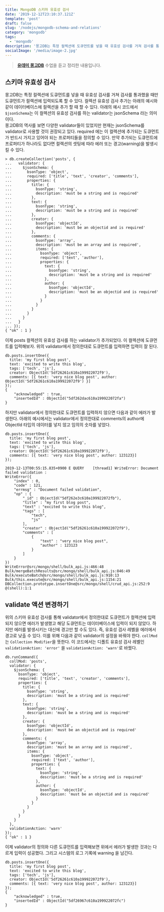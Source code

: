 ```yaml
---
title: MongoDB 스키마 유효성 검사
date: '2019-12-12T23:10:37.121Z'
template: 'post'
draft: false
slug: '/nodejs/mongodb-schema-and-relations'
category: 'mongodb'
tags:
  - 'mongodb'
description: '몽고DB는 특정 컬렉션에 도큐먼트를 넣을 때 유효성 검사를 거쳐 검사를 통과했을 때만 도큐먼트가 컬렉션에 입력되도록 할 수 있다. 컬렉션 유효성 검사 추가는 아래의 예시와 같이 데이터베이스에 컬렉션을 추가 할 때 할 수 있다...'
socialImage: '/media/image-2.jpg'
---
```


> **[유데미 몽고DB](https://www.udemy.com/course/mongodb-the-complete-developers-guide/)** 수업을 듣고 정리한 내용입니다.

## 스키마 유효성 검사

몽고DB는 특정 컬렉션에 도큐먼트를 넣을 때 유효성 검사를 거쳐 검사를 통과했을 때만 도큐먼트가 컬렉션에 입력되도록 할 수 있다. 컬렉션 유효성 검사 추가는 아래의 예시와 같이 데이터베이스에 컬렉션을 추가 할 때 할 수 있다.
아래의 예시 코드에서 `$jsonSchema`는 이 컬렉션의 유효성 검사를 하는 validator는 jsonSchema 라는 의미이다.<br>
몽고DB의 역사를 보면 다양한 validator들이 있었지만 현재는 jsonSchema를 validator로 사용할 것이 권장되고 있다.
required 에는 이 컬렉션에 추가되는 도큐먼트가 반드시 가지고 있어야 되는 프로퍼티들을 정의할 수 있다. 만약 추가되는 도큐먼트에 프로퍼티가 하나라도 없다면 컬렉션의 셋팅에 따라 에러 또는 경고(warning)을 발생시킬 수 있다.

```
> db.createCollection('posts', {
...   validator: {
...     $jsonSchema: {
...       bsonType: 'object',
...       required: ['title', 'text', 'creator', 'comments'],
...       properties: {
...         title: {
...           bsonType: 'string',
...           description: 'must be a string and is required'
...         },
...         text: {
...           bsonType: 'string',
...           description: 'must be a string and is required'
...         },
...         creator: {
...           bsonType: 'objectId',
...           description: 'must be an objectid and is required'
...         },
...         comments: {
...           bsonType: 'array',
...           description: 'must be an array and is required',
...           items: {
...             bsonType: 'object',
...             required: ['text', 'author'],
...             properties: {
...               text: {
...                 bsonType: 'string',
...                 description: 'must be a string and is required'
...               },
...               author: {
...                 bsonType: 'objectId',
...                 description: 'must be an objectid and is required'
...               }
...             }
...           }
...         }
...       }
...     }
...   }
... });
{ "ok" : 1 }

```

이제 posts 컬렉션의 유효성 검사를 하는 validator가 추가되었다. 이 컬렉션에 도큐먼트를 입력해보자. 위의 validator에서 정의한대로 도큐먼트를 입력하면 입력이 잘 된다.

```
db.posts.insertOne({
  title: 'my first blog post',
  text: 'excited to write this blog',
  tags: ['tech', 'js'],
  creator: ObjectId('5df26261c610a199922072f9'),
  comments: [{ text: 'very nice blog post', author: ObjectId('5df26261c610a199922072f9') }]
});
{
	"acknowledged" : true,
	"insertedId" : ObjectId("5df262dac610a199922072fa")
}

```

하지만 validator에서 정의한대로 도큐먼트를 입력하지 않으면 다음과 같이 에러가 발생한다. 아래의 예시에서는 validator에서 정의한대로 comments의 author에 ObjectId 타입의 데이터를 넣지 않고 임의의 숫자를 넣었다.

```
db.posts.insertOne({
  title: 'my first blog post',
  text: 'excited to write this blog',
  tags: ['tech', 'js'],
  creator: ObjectId('5df26261c610a199922072f9'),
  comments: [{ text: 'very nice blog post', author: 123123}]
});

2019-12-13T00:55:15.835+0900 E QUERY    [thread1] WriteError: Document failed validation :
WriteError({
	"index" : 0,
	"code" : 121,
	"errmsg" : "Document failed validation",
	"op" : {
		"_id" : ObjectId("5df262e3c610a199922072fb"),
		"title" : "my first blog post",
		"text" : "excited to write this blog",
		"tags" : [
			"tech",
			"js"
		],
		"creator" : ObjectId("5df26261c610a199922072f9"),
		"comments" : [
			{
				"text" : "very nice blog post",
				"author" : 123123
			}
		]
	}
})
WriteError@src/mongo/shell/bulk_api.js:466:48
Bulk/mergeBatchResults@src/mongo/shell/bulk_api.js:846:49
Bulk/executeBatch@src/mongo/shell/bulk_api.js:910:13
Bulk/this.execute@src/mongo/shell/bulk_api.js:1154:21
DBCollection.prototype.insertOne@src/mongo/shell/crud_api.js:252:9
@(shell):1:1
```

## validate 액션 변경하기

위의 스키마 유효성 검사를 통해 validator에서 정의한대로 도큐먼트가 컬렉션에 입력되지 않으면 에러가 발생했고 해당 도큐먼트는 데이터베이스에 입력이 되지 않았다. 하지만 에러를 발생시키는 대신에 경고만 할 수도 있다. 즉, 유효성 검사 레벨을 에러에서 경고로 낮출 수 있다. 이를 위해 다음과 같이 validator의 설정을 바꿔야 한다. `collMod` 는 `Collection Modifier`을 뜻한다. 이 코드에서는 디폴트 유효성 검사 레벨인 `validationAction: 'error'` 을 `validationAction: 'warn'`로 바꿨다.

```
db.runCommand({
  collMod: 'posts',
  validator: {
    $jsonSchema: {
      bsonType: 'object',
      required: ['title', 'text', 'creator', 'comments'],
      properties: {
        title: {
          bsonType: 'string',
          description: 'must be a string and is required'
        },
        text: {
          bsonType: 'string',
          description: 'must be a string and is required'
        },
        creator: {
          bsonType: 'objectId',
          description: 'must be an objectid and is required'
        },
        comments: {
          bsonType: 'array',
          description: 'must be an array and is required',
          items: {
            bsonType: 'object',
            required: ['text', 'author'],
            properties: {
              text: {
                bsonType: 'string',
                description: 'must be a string and is required'
              },
              author: {
                bsonType: 'objectId',
                description: 'must be an objectid and is required'
              }
            }
          }
        }
      }
    }
  },
  validationAction: 'warn'
});
{ "ok" : 1 }

```

이제 validator의 정의와 다른 도큐먼트를 입력해보면 위에서 에러가 발생한 것과는 다르게 입력이 성공했다. 그리고 시스템의 로그 기록에 warning 을 남긴다.

```
db.posts.insertOne({
  title: 'my first blog post',
  text: 'excited to write this blog',
  tags: ['tech', 'js'],
  creator: ObjectId('5df26261c610a199922072f9'),
  comments: [{ text: 'very nice blog post', author: 123123}]
});
{
	"acknowledged" : true,
	"insertedId" : ObjectId("5df26967c610a199922072fc")
}
```
